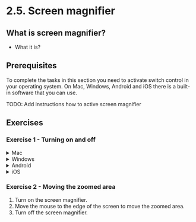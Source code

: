 # 2.5. Screen magnifier

## What is screen magnifier?

- What it is?

## Prerequisites

To complete the tasks in this section you need to activate switch control in your operating system. On Mac, Windows, Android and iOS there is a built-in software that you can use.

TODO: Add instructions how to active screen magnifier

## Exercises

### Exercise 1 - Turning on and off

<details>
<summary>Mac</summary>

1. Go to `System Preferences` -> `Accessibility` -> `Zoom`.
2. Toggle the switch near the `Use keyboard shortcuts to zoom` or `Use trackpad gesture to zoom` to turn on the screen magnifier.
3. Follow the instructions near the toggle to turn the screen magnifier on and off.
</details>

<details>
<summary>Windows</summary>

TODO

</details>

<details>
<summary>Android</summary>

TODO

</details>

<details>
<summary>iOS</summary>

TODO

</details>

### Exercise 2 - Moving the zoomed area

1. Turn on the screen magnifier.
2. Move the mouse to the edge of the screen to move the zoomed area.
3. Turn off the screen magnifier.
